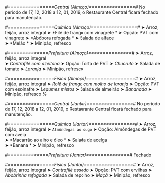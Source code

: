 
*#================Central (Almoço)================#*
No período de 17, 12, 2018 a 12, 01, 2019, o Restaurante Central ficará fechado para manutenção.

*#================Química (Almoço)================#*
➤ Arroz, feijão, arroz integral
➤ *Filé de frango com vinagrete *
➤ Opção: PVT com vinagrete
➤ *Abóbora refogada *
➤ Salada de alface  
➤ *Melão *
➤ Minipão, refresco

*#==============Prefeitura (Almoço)===============#*
➤ Arroz, feijão, arroz integral  
➤ *Contrafilé com azeitona*
➤ Opção: Torta de PVT
➤ *Chucrute*
➤ Salada de tomate
➤ *Laranja*
➤ Minipão, refresco

*#================Física (Almoço)=================#*
➤ Arroz, feijão, arroz integral
➤ *Rolê de frango com molho de laranja*
➤ Opção: PVT com espinafre
➤ *Legumes mistos*
➤ Salada de almeirão
➤ *Bananada*
➤ Minipão, refresco
%

*#================Central (Jantar)================#*
No período de 17, 12, 2018 a 12, 01, 2019, o Restaurante Central ficará fechado para manutenção.

*#================Química (Jantar)================#*
➤ Arroz, feijão, arroz integral
➤ `Almôndegas ao sugo`
➤ Opção: Almôndegas de PVT com aveia   
➤ *Macarrão ao alho e óleo *
➤ Salada de acelga  
➤ *Banana *
➤ Minipão, refresco

*#==============Prefeitura (Jantar)===============#*
Fechado

*#================Física (Jantar)=================#*
➤ Arroz, feijão, arroz integral
➤ *Contrafilé assado*
➤ Opção: PVT com ervilhas
➤ *Abobrinha refogada*
➤ Salada de repolho
➤ *Maçã*
➤ Minipão, refresco
